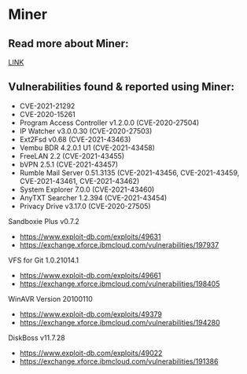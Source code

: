 # Miner

## Read more about Miner:
[LINK](https://shellcode.blog/Miner00/)

## Vulnerabilities found & reported using Miner:

- CVE-2021-21292
- CVE-2020-15261
- Program Access Controller v1.2.0.0 (CVE-2020-27504)
- IP Watcher v3.0.0.30 (CVE-2020-27503)
- Ext2Fsd v0.68 (CVE-2021-43463)
- Vembu BDR 4.2.0.1 U1 (CVE-2021-43458)
- FreeLAN 2.2 (CVE-2021-43455)
- bVPN 2.5.1 (CVE-2021-43457)
- Rumble Mail Server 0.51.3135 (CVE-2021-43456, CVE-2021-43459, CVE-2021-43461, CVE-2021-43462)
- System Explorer 7.0.0 (CVE-2021-43460)
- AnyTXT Searcher 1.2.394 (CVE-2021-43454)
- Privacy Drive v3.17.0 (CVE-2020-27505)

Sandboxie Plus v0.7.2 
- https://www.exploit-db.com/exploits/49631 
- https://exchange.xforce.ibmcloud.com/vulnerabilities/197937 

VFS for Git 1.0.21014.1 
- https://www.exploit-db.com/exploits/49661 
- https://exchange.xforce.ibmcloud.com/vulnerabilities/198405 

WinAVR Version 20100110
- https://www.exploit-db.com/exploits/49379 
- https://exchange.xforce.ibmcloud.com/vulnerabilities/194280 

DiskBoss v11.7.28
- https://www.exploit-db.com/exploits/49022 
- https://exchange.xforce.ibmcloud.com/vulnerabilities/191386 
